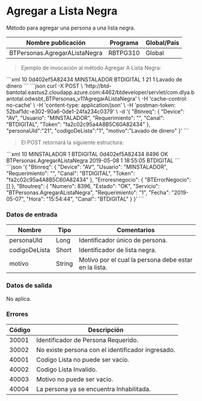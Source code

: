 # Agregar a Lista Negra 

Método para agregar una persona a una lista negra. 

Nombre publicación | Programa | Global/País 
--------- | ----------- | ----------- 
BTPersonas.AgregarAListaNegra | RBTPG310 | Global 

> Ejemplo de invocación al método Agregar A Lista Negra: 

<code-group> 
<code-block title="XML" active> 
```xml 
<soapenv:Envelope xmlns:soapenv="http://schemas.xmlsoap.org/soap/envelope/" xmlns:bts="http://uy.com.dlya.bantotal/BTSOA/"> 
   <soapenv:Header/> 
   <soapenv:Body> 
      <bts:BTPersonas.AgregarAListaNegra> 
         <bts:Btinreq> 
            <bts:Device>10</bts:Device> 
            <bts:Token>0d402ef5A82434</bts:Token> 
            <bts:Usuario>MINSTALADOR</bts:Usuario> 
            <bts:Canal>BTDIGITAL</bts:Canal> 
            <bts:Requerimiento>1</bts:Requerimiento> 
         </bts:Btinreq> 
         <bts:personaUId>21</bts:personaUId> 
         <bts:codigoDeLista>1</bts:codigoDeLista> 
         <bts:motivo>Lavado de dinero</bts:motivo> 
      </bts:BTPersonas.AgregarAListaNegra> 
   </soapenv:Body> 
</soapenv:Envelope> 
``` 
</code-block> 

<code-block title="JSON"> 
```json 
curl -X POST \ 
  'http://btd-bantotal.eastus2.cloudapp.azure.com:4462/btdeveloper/servlet/com.dlya.bantotal.odwsbt_BTPersonas_v1?AgregarAListaNegra' \ 
  -H 'cache-control: no-cache' \ 
  -H 'content-type: application/json' \ 
  -H 'postman-token: 52baf1dc-e302-90a6-0de1-24fa234c0379' \ 
  -d '{ 
	"Btinreq": { 
		"Device": "AV", 
		"Usuario": "MINSTALADOR", 
		"Requerimiento": "", 
		"Canal": "BTDIGITAL", 
		"Token": "fa2c02c95a4A8B5C60A82434" 
	}, 
	"personaUId":"21", 
	"codigoDeLista":"1", 
	"motivo":"Lavado de dinero" 
}' 
``` 
</code-block> 
</code-group> 

> El POST retornará la siguiente estructura: 

<code-group> 
<code-block title="XML" active> 
```xml 
<SOAP-ENV:Envelope xmlns:SOAP-ENV="http://schemas.xmlsoap.org/soap/envelope/" xmlns:xsd="http://www.w3.org/2001/XMLSchema" xmlns:SOAP-ENC="http://schemas.xmlsoap.org/soap/encoding/" xmlns:xsi="http://www.w3.org/2001/XMLSchema-instance"> 
   <SOAP-ENV:Body> 
      <BTPersonas.AgregarAListaNegraResponse xmlns="http://uy.com.dlya.bantotal/BTSOA/"> 
         <Btinreq> 
            <Device>10</Device> 
            <Usuario>MINSTALADOR</Usuario> 
            <Requerimiento>1</Requerimiento> 
            <Canal>BTDIGITAL</Canal> 
            <Token>0d402ef5A82434</Token> 
         </Btinreq> 
         <Erroresnegocio></Erroresnegocio> 
         <Btoutreq> 
            <Numero>8496</Numero> 
            <Estado>OK</Estado> 
            <Servicio>BTPersonas.AgregarAListaNegra</Servicio> 
            <Fecha>2019-05-08</Fecha> 
            <Requerimiento>1</Requerimiento> 
            <Hora>18:55:05</Hora> 
            <Canal>BTDIGITAL</Canal> 
         </Btoutreq> 
      </BTPersonas.AgregarAListaNegraResponse> 
   </SOAP-ENV:Body> 
</SOAP-ENV:Envelope> 
``` 
</code-block> 

<code-block title="JSON"> 
```json 
'{ 
	"Btinreq": { 
		"Device": "AV", 
		"Usuario": "MINSTALADOR", 
		"Requerimiento": "", 
		"Canal": "BTDIGITAL", 
		"Token": "fa2c02c95a4A8B5C60A82434" 
	}, 
    "Erroresnegocio": { 
        "BTErrorNegocio": [] 
    }, 
    "Btoutreq": { 
        "Numero": 8396, 
        "Estado": "OK", 
        "Servicio": "BTPersonas.AgregarAListaNegra", 
        "Requerimiento": "1", 
        "Fecha": "2019-05-07", 
        "Hora": "15:54:44", 
        "Canal": "BTDIGITAL" 
    } 
}' 
``` 
</code-block> 
</code-group>  

### Datos de entrada 

Nombre | Tipo | Comentarios 
--------- | ----------- | ----------- 
personaUId | Long | Identificador único de persona. 
codigoDeLista | Short | Identificador de lista negra. 
motivo | String | Motivo por el cual la persona debe estar en la lista. 

### Datos de salida 

No aplica. 

### Errores 

Código | Descripción 
--------- | ----------- 
30001 | Identificador de Persona Requerido. 
30002 | No existe persona con el identificador ingresado. 
40001 | Codigo Lista no puede ser vacio. 
40002 | Codigo Lista Invalido. 
40003 | Motivo no puede ser vacio. 
40004 | La persona ya se encuentra Inhabilitada. 

 
